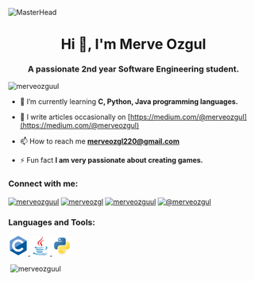 ![MasterHead](https://media3.giphy.com/media/v1.Y2lkPTc5MGI3NjExbXRmNmxhdm5nOTlxODR6cWVkZ28xenhhNXJqb3d5ZTl2MmczOGl0MCZlcD12MV9pbnRlcm5hbF9naWZfYnlfaWQmY3Q9Zw/TNf5oSRelTeI8/giphy.webp)

<h1 align="center">Hi 👋, I'm Merve Ozgul</h1>
<h3 align="center">A passionate 2nd year Software Engineering student.</h3>

<p align="left"> <img src="https://komarev.com/ghpvc/?username=merveozguul&label=Profile%20views&color=e774d7&style=flat" alt="merveozguul" /> </p>

- 🌱 I’m currently learning **C, Python, Java programming languages.**

- 📝 I write articles occasionally on [https://medium.com/@merveozgul](https://medium.com/@merveozgul)

- 📫 How to reach me **merveozgl220@gmail.com**

- ⚡ Fun fact **I am very passionate about creating games.**

<h3 align="left">Connect with me:</h3>
<p align="left">
<a href="https://twitter.com/merveozguul" target="blank"><img align="center" src="https://raw.githubusercontent.com/rahuldkjain/github-profile-readme-generator/master/src/images/icons/Social/twitter.svg" alt="merveozguul" height="30" width="40" /></a>
<a href="https://linkedin.com/in/merveozgl" target="blank"><img align="center" src="https://raw.githubusercontent.com/rahuldkjain/github-profile-readme-generator/master/src/images/icons/Social/linked-in-alt.svg" alt="merveozgl" height="30" width="40" /></a>
<a href="https://instagram.com/merveozguul" target="blank"><img align="center" src="https://raw.githubusercontent.com/rahuldkjain/github-profile-readme-generator/master/src/images/icons/Social/instagram.svg" alt="merveozguul" height="30" width="40" /></a>
<a href="https://medium.com/@merveozgul" target="blank"><img align="center" src="https://raw.githubusercontent.com/rahuldkjain/github-profile-readme-generator/master/src/images/icons/Social/medium.svg" alt="@merveozgul" height="30" width="40" /></a>
</p>

<h3 align="left">Languages and Tools:</h3>
<p align="left"> <a href="https://www.cprogramming.com/" target="_blank" rel="noreferrer"> <img src="https://raw.githubusercontent.com/devicons/devicon/master/icons/c/c-original.svg" alt="c" width="40" height="40"/> </a> <a href="https://www.java.com" target="_blank" rel="noreferrer"> <img src="https://raw.githubusercontent.com/devicons/devicon/master/icons/java/java-original.svg" alt="java" width="40" height="40"/> </a> <a href="https://www.python.org" target="_blank" rel="noreferrer"> <img src="https://raw.githubusercontent.com/devicons/devicon/master/icons/python/python-original.svg" alt="python" width="40" height="40"/> </a> </p>

<p>&nbsp;<img align="center" src="https://github-readme-stats.vercel.app/api?username=merveozguul&show_icons=true&theme=synthwave&locale=en" alt="merveozguul" /></p>
